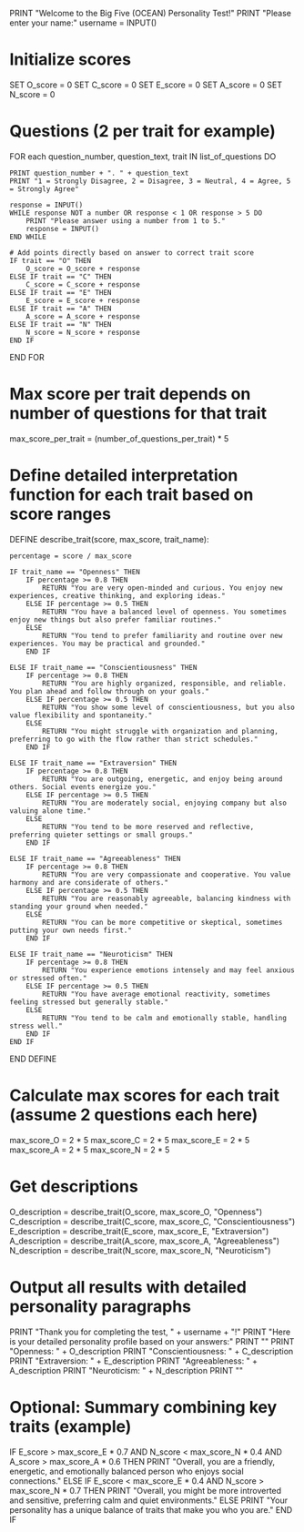 PRINT "Welcome to the Big Five (OCEAN) Personality Test!"
PRINT "Please enter your name:"
username = INPUT()

# Initialize scores
SET O_score = 0
SET C_score = 0
SET E_score = 0
SET A_score = 0
SET N_score = 0

# Questions (2 per trait for example)
FOR each question_number, question_text, trait IN list_of_questions DO

    PRINT question_number + ". " + question_text
    PRINT "1 = Strongly Disagree, 2 = Disagree, 3 = Neutral, 4 = Agree, 5 = Strongly Agree"

    response = INPUT()
    WHILE response NOT a number OR response < 1 OR response > 5 DO
        PRINT "Please answer using a number from 1 to 5."
        response = INPUT()
    END WHILE

    # Add points directly based on answer to correct trait score
    IF trait == "O" THEN
        O_score = O_score + response
    ELSE IF trait == "C" THEN
        C_score = C_score + response
    ELSE IF trait == "E" THEN
        E_score = E_score + response
    ELSE IF trait == "A" THEN
        A_score = A_score + response
    ELSE IF trait == "N" THEN
        N_score = N_score + response
    END IF

END FOR

# Max score per trait depends on number of questions for that trait
max_score_per_trait = (number_of_questions_per_trait) * 5

# Define detailed interpretation function for each trait based on score ranges
DEFINE describe_trait(score, max_score, trait_name):

    percentage = score / max_score

    IF trait_name == "Openness" THEN
        IF percentage >= 0.8 THEN
            RETURN "You are very open-minded and curious. You enjoy new experiences, creative thinking, and exploring ideas."
        ELSE IF percentage >= 0.5 THEN
            RETURN "You have a balanced level of openness. You sometimes enjoy new things but also prefer familiar routines."
        ELSE
            RETURN "You tend to prefer familiarity and routine over new experiences. You may be practical and grounded."
        END IF

    ELSE IF trait_name == "Conscientiousness" THEN
        IF percentage >= 0.8 THEN
            RETURN "You are highly organized, responsible, and reliable. You plan ahead and follow through on your goals."
        ELSE IF percentage >= 0.5 THEN
            RETURN "You show some level of conscientiousness, but you also value flexibility and spontaneity."
        ELSE
            RETURN "You might struggle with organization and planning, preferring to go with the flow rather than strict schedules."
        END IF

    ELSE IF trait_name == "Extraversion" THEN
        IF percentage >= 0.8 THEN
            RETURN "You are outgoing, energetic, and enjoy being around others. Social events energize you."
        ELSE IF percentage >= 0.5 THEN
            RETURN "You are moderately social, enjoying company but also valuing alone time."
        ELSE
            RETURN "You tend to be more reserved and reflective, preferring quieter settings or small groups."
        END IF

    ELSE IF trait_name == "Agreeableness" THEN
        IF percentage >= 0.8 THEN
            RETURN "You are very compassionate and cooperative. You value harmony and are considerate of others."
        ELSE IF percentage >= 0.5 THEN
            RETURN "You are reasonably agreeable, balancing kindness with standing your ground when needed."
        ELSE
            RETURN "You can be more competitive or skeptical, sometimes putting your own needs first."
        END IF

    ELSE IF trait_name == "Neuroticism" THEN
        IF percentage >= 0.8 THEN
            RETURN "You experience emotions intensely and may feel anxious or stressed often."
        ELSE IF percentage >= 0.5 THEN
            RETURN "You have average emotional reactivity, sometimes feeling stressed but generally stable."
        ELSE
            RETURN "You tend to be calm and emotionally stable, handling stress well."
        END IF
    END IF

END DEFINE

# Calculate max scores for each trait (assume 2 questions each here)
max_score_O = 2 * 5
max_score_C = 2 * 5
max_score_E = 2 * 5
max_score_A = 2 * 5
max_score_N = 2 * 5

# Get descriptions
O_description = describe_trait(O_score, max_score_O, "Openness")
C_description = describe_trait(C_score, max_score_C, "Conscientiousness")
E_description = describe_trait(E_score, max_score_E, "Extraversion")
A_description = describe_trait(A_score, max_score_A, "Agreeableness")
N_description = describe_trait(N_score, max_score_N, "Neuroticism")

# Output all results with detailed personality paragraphs
PRINT "Thank you for completing the test, " + username + "!"
PRINT "Here is your detailed personality profile based on your answers:"
PRINT ""
PRINT "Openness: " + O_description
PRINT "Conscientiousness: " + C_description
PRINT "Extraversion: " + E_description
PRINT "Agreeableness: " + A_description
PRINT "Neuroticism: " + N_description
PRINT ""

# Optional: Summary combining key traits (example)
IF E_score > max_score_E * 0.7 AND N_score < max_score_N * 0.4 AND A_score > max_score_A * 0.6 THEN
    PRINT "Overall, you are a friendly, energetic, and emotionally balanced person who enjoys social connections."
ELSE IF E_score < max_score_E * 0.4 AND N_score > max_score_N * 0.7 THEN
    PRINT "Overall, you might be more introverted and sensitive, preferring calm and quiet environments."
ELSE
    PRINT "Your personality has a unique balance of traits that make you who you are."
END IF
